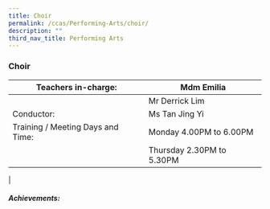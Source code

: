 ```yaml
---
title: Choir
permalink: /ccas/Performing-Arts/choir/
description: ""
third_nav_title: Performing Arts
---
```

### Choir

| Teachers in-charge: | Mdm Emilia |
|---|---|
|  | Mr Derrick Lim |
| Conductor: | Ms Tan Jing Yi |
| Training / Meeting Days and Time: | Monday 4.00PM to 6.00PM |
|  | Thursday 2.30PM to 5.30PM |
|

##### Achievements:

